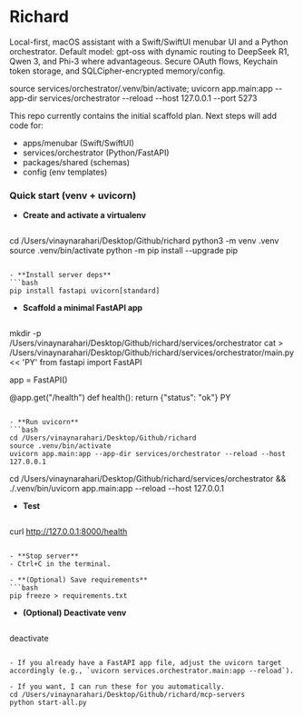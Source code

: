 # Richard

Local-first, macOS assistant with a Swift/SwiftUI menubar UI and a Python orchestrator. Default model: gpt-oss with dynamic routing to DeepSeek R1, Qwen 3, and Phi-3 where advantageous. Secure OAuth flows, Keychain token storage, and SQLCipher-encrypted memory/config.

source services/orchestrator/.venv/bin/activate; uvicorn app.main:app --app-dir services/orchestrator --reload --host 127.0.0.1 --port 5273

This repo currently contains the initial scaffold plan. Next steps will add code for:
- apps/menubar (Swift/SwiftUI)
- services/orchestrator (Python/FastAPI)
- packages/shared (schemas)
- config (env templates)

### Quick start (venv + uvicorn)

- **Create and activate a virtualenv**
  ```bash
cd /Users/vinaynarahari/Desktop/Github/richard
python3 -m venv .venv
source .venv/bin/activate
python -m pip install --upgrade pip
  ```

- **Install server deps**
  ```bash
pip install fastapi uvicorn[standard]
  ```

- **Scaffold a minimal FastAPI app**
  ```bash
mkdir -p /Users/vinaynarahari/Desktop/Github/richard/services/orchestrator
cat > /Users/vinaynarahari/Desktop/Github/richard/services/orchestrator/main.py << 'PY'
from fastapi import FastAPI

app = FastAPI()

@app.get("/health")
def health():
    return {"status": "ok"}
PY
  ```

- **Run uvicorn**
  ```bash
cd /Users/vinaynarahari/Desktop/Github/richard
source .venv/bin/activate
uvicorn app.main:app --app-dir services/orchestrator --reload --host 127.0.0.1
  ```
cd /Users/vinaynarahari/Desktop/Github/richard/services/orchestrator && ./.venv/bin/uvicorn app.main:app --reload --host 127.0.0.1
- **Test**
  ```bash
curl http://127.0.0.1:8000/health
  ```

- **Stop server**
  - Ctrl+C in the terminal.

- **(Optional) Save requirements**
  ```bash
pip freeze > requirements.txt
  ```

- **(Optional) Deactivate venv**
  ```bash
deactivate
  ```

- If you already have a FastAPI app file, adjust the uvicorn target accordingly (e.g., `uvicorn services.orchestrator.main:app --reload`). 

- If you want, I can run these for you automatically.
cd /Users/vinaynarahari/Desktop/Github/richard/mcp-servers 
python start-all.py     